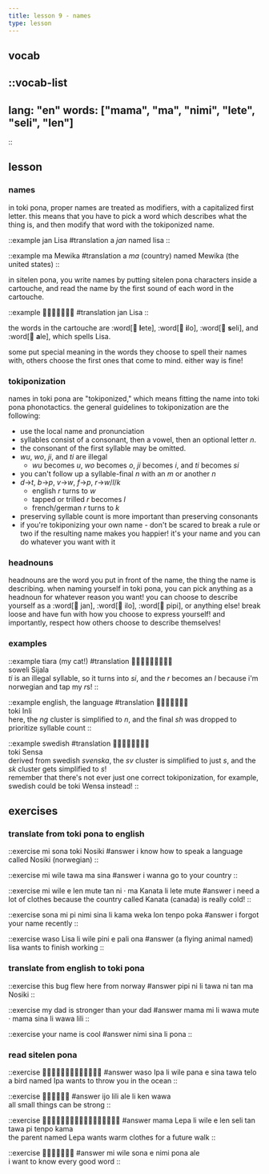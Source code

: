 ```yaml
---
title: lesson 9 - names
type: lesson
---
```

## vocab
::vocab-list
---
lang: "en"
words: ["mama", "ma", "nimi", "lete", "seli", "len"]
---
::

## lesson
### names
in toki pona, proper names are treated as modifiers, with a capitalized first letter. this means that you have to pick a word which describes what the thing is, and then modify that word with the tokiponized name.

::example
jan Lisa
#translation
a *jan* named lisa
::

::example
ma Mewika
#translation
a *ma* (country) named Mewika (the united states)
::

in sitelen pona, you write names by putting sitelen pona characters inside a cartouche, and read the name by the first sound of each word in the cartouche. 

::example
󱤑󱦐󱤦󱤎󱥗󱤄󱦑
#translation
jan Lisa
::

the words in the cartouche are :word[󱤦 **l**ete], :word[󱤎 **i**lo], :word[󱥗 **s**eli], and :word[󱤄 **a**le], which spells Lisa. 

some put special meaning in the words they choose to spell their names with, others choose the first ones that come to mind. either way is fine!

### tokiponization

names in toki pona are "tokiponized," which means fitting the name into toki pona phonotactics. the general guidelines to tokiponization are the following:

- use the local name and pronunciation
- syllables consist of a consonant, then a vowel, then an optional letter *n*.
- the consonant of the first syllable may be omitted.
- *wu*, *wo*, *ji*, and *ti* are illegal
    - *wu* becomes *u*, *wo* becomes *o*, *ji* becomes *i*, and *ti* becomes *si*
- you can't follow up a syllable-final *n* with an *m* or another *n*
- *d*->*t*, *b*->*p*, *v*->*w*, *f*->*p*, *r*->*w*/*l*/*k*
    - english *r* turns to *w*
    - tapped or trilled *r* becomes *l*
    - french/german *r* turns to *k*
- preserving syllable count is more important than preserving consonants
- if you're tokiponizing your own name - don't be scared to break a rule or two if the resulting name makes you happier! it's your name and you can do whatever you want with it

### headnouns
headnouns are the word you put in front of the name, the thing the name is describing. when naming yourself in toki pona, you can pick anything as a headnoun for whatever reason you want! you can choose to describe yourself as a :word[󱤑 jan], :word[󱤎 ilo], :word[󱥑 pipi], or anything else! break loose and have fun with how you choose to express yourself! and importantly, respect how others choose to describe themselves!

### examples

::example
tiara (my cat!)
#translation
󱥢󱦐󱥦󱤌󱤑󱤄󱤧󱤂󱦑 \
soweli Sijala \
*ti* is an illegal syllable, so it turns into *si*, and the *r* becomes an *l* because i'm norwegian and tap my *r*s!
::

::example
english, the language
#translation
󱥬󱦐󱤌󱥁󱤧󱤍󱦑 \
toki Inli \
here, the *ng* cluster is simplified to *n*, and the final *sh* was dropped to prioritize syllable count
::

::example
swedish
#translation
󱥬󱦐󱥡󱤉󱥂󱥗󱤂󱦑 \
toki Sensa \
derived from swedish *svenska*, the *sv* cluster is simplified to just *s*, and the *sk* cluster gets simplified to *s*! \
remember that there's not ever just one correct tokiponization, for example, swedish could be toki Wensa instead!
::

## exercises
### translate from toki pona to english
::exercise
mi sona toki Nosiki
#answer
i know how to speak a language called Nosiki (norwegian)
::

::exercise
mi wile tawa ma sina
#answer
i wanna go to your country
::

::exercise
mi wile e len mute tan ni · ma Kanata li lete mute
#answer
 i need a lot of clothes because the country called Kanata (canada) is really cold!
::

::exercise
sona mi pi nimi sina li kama weka lon tenpo poka
#answer
i forgot your name recently
::

::exercise
waso Lisa li wile pini e pali ona
#answer
(a flying animal named) lisa wants to finish working
::

### translate from english to toki pona

::exercise
this bug flew here from norway
#answer
pipi ni li tawa ni tan ma Nosiki
::

::exercise
my dad is stronger than your dad
#answer
mama mi li wawa mute · mama sina li wawa lili
::

::exercise
your name is cool
#answer
nimi sina li pona
::

### read sitelen pona
::exercise
󱥴󱦐󱤎󱥉󱤄󱦑󱤧󱥷󱥌󱤉󱥞󱥩󱥪
#answer
waso Ipa li wile pana e sina tawa telo \
a bird named Ipa wants to throw you in the ocean
::

::exercise
󱤌󱤨󱤄󱤧󱤘󱥵
#answer
ijo lili ale li ken wawa \
all small things can be strong
::

::exercise
󱤱󱦐󱤮󱤉󱥑󱤄󱦑󱤧󱥷󱤉󱤥󱥗󱥧󱥩󱥍󱥫󱤖
#answer
mama Lepa li wile e len seli tan tawa pi tenpo kama \
the parent named Lepa wants warm clothes for a future walk
::

::exercise
󱤴󱥷󱥡󱤉󱥂󱥔󱤄
#answer
mi wile sona e nimi pona ale \
i want to know every good word
::